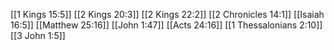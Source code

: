 [[1 Kings 15:5]]
[[2 Kings 20:3]]
[[2 Kings 22:2]]
[[2 Chronicles 14:1]]
[[Isaiah 16:5]]
[[Matthew 25:16]]
[[John 1:47]]
[[Acts 24:16]]
[[1 Thessalonians 2:10]]
[[3 John 1:5]]
